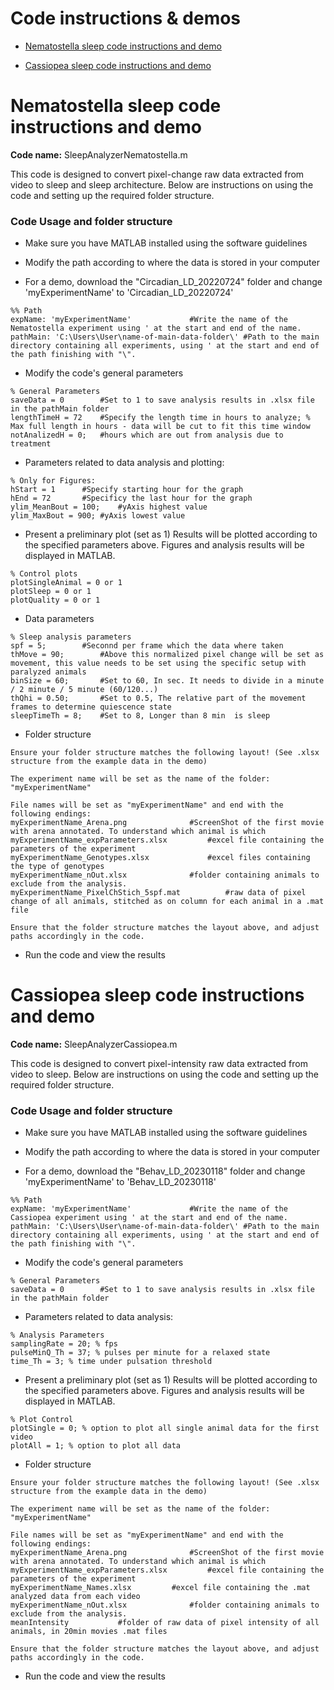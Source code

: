 # Code instructions & demos
* [Nematostella sleep code instructions and demo](#nematostella-sleep-code-instructions-and-demo)


* [Cassiopea sleep code instructions and demo](#cassiopea-sleep-code-instructions-and-demo)


# Nematostella sleep code instructions and demo

**Code name:** SleepAnalyzerNematostella.m

This code is designed to convert pixel-change raw data extracted from video to sleep and sleep architecture. 
Below are instructions on using the code and setting up the required folder structure.

###  Code Usage and folder structure
* Make sure you have MATLAB installed using the software guidelines

* Modify the path according to where the data is stored in your computer

* For a demo, download the "Circadian_LD_20220724" folder and change 'myExperimentName' to 'Circadian_LD_20220724' 
````
%% Path
expName: 'myExperimentName'				#Write the name of the Nematostella experiment using ' at the start and end of the name.
pathMain: 'C:\Users\User\name-of-main-data-folder\'	#Path to the main directory containing all experiments, using ' at the start and end of the path finishing with "\".
````

* Modify the code's general parameters 
````
% General Parameters
saveData = 0		#Set to 1 to save analysis results in .xlsx file in the pathMain folder
lengthTimeH = 72	#Specify the length time in hours to analyze; % Max full length in hours - data will be cut to fit this time window
notAnalizedH = 0;	#hours which are out from analysis due to treatment
````

* Parameters related to data analysis and plotting:
````
% Only for Figures:
hStart = 1		#Specify starting hour for the graph
hEnd = 72		#Specificy the last hour for the graph
ylim_MeanBout = 100;	#yAxis highest value
ylim_MaxBout = 900;	#yAxis lowest value
````

* Present a preliminary plot (set as 1)
Results will be plotted according to the specified parameters above.
Figures and analysis results will be displayed in MATLAB.
````
% Control plots
plotSingleAnimal = 0 or 1 
plotSleep = 0 or 1
plotQuality = 0 or 1
````

* Data parameters
````
% Sleep analysis parameters  
spf = 5; 		#Seconnd per frame which the data where taken
thMove = 90; 		#Above this normalized pixel change will be set as movement, this value needs to be set using the specific setup with paralyzed animals
binSize = 60; 		#Set to 60, In sec. It needs to divide in a minute / 2 minute / 5 minute (60/120...)
thQhi = 0.50; 		#Set to 0.5, The relative part of the movement frames to determine quiescence state
sleepTimeTh = 8;	#Set to 8, Longer than 8 min  is sleep
````

* Folder structure
````
Ensure your folder structure matches the following layout! (See .xlsx structure from the example data in the demo)

The experiment name will be set as the name of the folder: "myExperimentName"

File names will be set as "myExperimentName" and end with the following endings:
myExperimentName_Arena.png				#ScreenShot of the first movie with arena annotated. To understand which animal is which
myExperimentName_expParameters.xlsx			#excel file containing the parameters of the experiment
myExperimentName_Genotypes.xlsx				#excel files containing the type of genotypes
myExperimentName_nOut.xlsx				#folder containing animals to exclude from the analysis.	
myExperimentName_PixelChStich_5spf.mat			#raw data of pixel change of all animals, stitched as on column for each animal in a .mat file

Ensure that the folder structure matches the layout above, and adjust paths accordingly in the code.
````

* Run the code and view the results 

# Cassiopea sleep code instructions and demo

**Code name:** SleepAnalyzerCassiopea.m

This code is designed to convert pixel-intensity raw data extracted from video to sleep. 
Below are instructions on using the code and setting up the required folder structure.

###  Code Usage and folder structure
* Make sure you have MATLAB installed using the software guidelines

* Modify the path according to where the data is stored in your computer

* For a demo, download the "Behav_LD_20230118" folder and change 'myExperimentName' to 'Behav_LD_20230118' 
````
%% Path
expName: 'myExperimentName'				#Write the name of the Cassiopea experiment using ' at the start and end of the name.
pathMain: 'C:\Users\User\name-of-main-data-folder\'	#Path to the main directory containing all experiments, using ' at the start and end of the path finishing with "\".
````

* Modify the code's general parameters 
````
% General Parameters
saveData = 0		#Set to 1 to save analysis results in .xlsx file in the pathMain folder
````

* Parameters related to data analysis:
````
% Analysis Parameters
samplingRate = 20; % fps
pulseMinQ_Th = 37; % pulses per minute for a relaxed state
time_Th = 3; % time under pulsation threshold
````

* Present a preliminary plot (set as 1)
Results will be plotted according to the specified parameters above.
Figures and analysis results will be displayed in MATLAB.
````
% Plot Control
plotSingle = 0; % option to plot all single animal data for the first video
plotAll = 1; % option to plot all data 
````

* Folder structure
````
Ensure your folder structure matches the following layout! (See .xlsx structure from the example data in the demo)

The experiment name will be set as the name of the folder: "myExperimentName"

File names will be set as "myExperimentName" and end with the following endings:
myExperimentName_Arena.png				#ScreenShot of the first movie with arena annotated. To understand which animal is which
myExperimentName_expParameters.xlsx			#excel file containing the parameters of the experiment
myExperimentName_Names.xlsx			#excel file containing the .mat analyzed data from each video
myExperimentName_nOut.xlsx				#folder containing animals to exclude from the analysis.	
meanIntensity			#folder of raw data of pixel intensity of all animals, in 20min movies .mat files

Ensure that the folder structure matches the layout above, and adjust paths accordingly in the code.
````

* Run the code and view the results 
